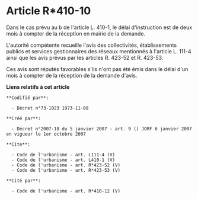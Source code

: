 # Article R*410-10

Dans le cas prévu au b de l'article L. 410-1, le délai d'instruction est de deux mois à compter de la réception en mairie de
la demande. 

L'autorité compétente recueille l'avis des collectivités, établissements publics et services gestionnaires des réseaux
mentionnés à l'article L. 111-4 ainsi que les avis prévus par les articles R. 423-52 et R. 423-53. 

Ces avis sont réputés favorables s'ils n'ont pas été émis dans le délai d'un mois à compter de la réception de la demande
d'avis.

**Liens relatifs à cet article**

	**Codifié par**:

	  - Décret n°73-1023 1973-11-08

	**Créé par**:

	  - Décret n°2007-18 du 5 janvier 2007 - art. 9 () JORF 6 janvier 2007 en vigueur le 1er octobre 2007

	**Cite**:

	  - Code de l'urbanisme - art. L111-4 (V)
	  - Code de l'urbanisme - art. L410-1 (V)
	  - Code de l'urbanisme - art. R*423-52 (V)
	  - Code de l'urbanisme - art. R*423-53 (V)

	**Cité par**:

	  - Code de l'urbanisme - art. R*410-12 (V)
